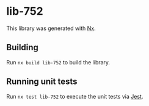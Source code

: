 # lib-752

This library was generated with [Nx](https://nx.dev).

## Building

Run `nx build lib-752` to build the library.

## Running unit tests

Run `nx test lib-752` to execute the unit tests via [Jest](https://jestjs.io).

